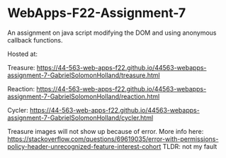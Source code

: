 # WebApps-F22-Assignment-7
An assignment on java script modifying the DOM and using anonymous callback functions.

Hosted at:

Treasure: https://44-563-web-apps-f22.github.io/44563-webapps-assignment-7-GabrielSolomonHolland/treasure.html

Reaction: https://44-563-web-apps-f22.github.io/44563-webapps-assignment-7-GabrielSolomonHolland/reaction.html

Cycler: https://44-563-web-apps-f22.github.io/44563-webapps-assignment-7-GabrielSolomonHolland/cycler.html


Treasure images will not show up because of error. More info here: https://stackoverflow.com/questions/69619035/error-with-permissions-policy-header-unrecognized-feature-interest-cohort TLDR: not my fault
